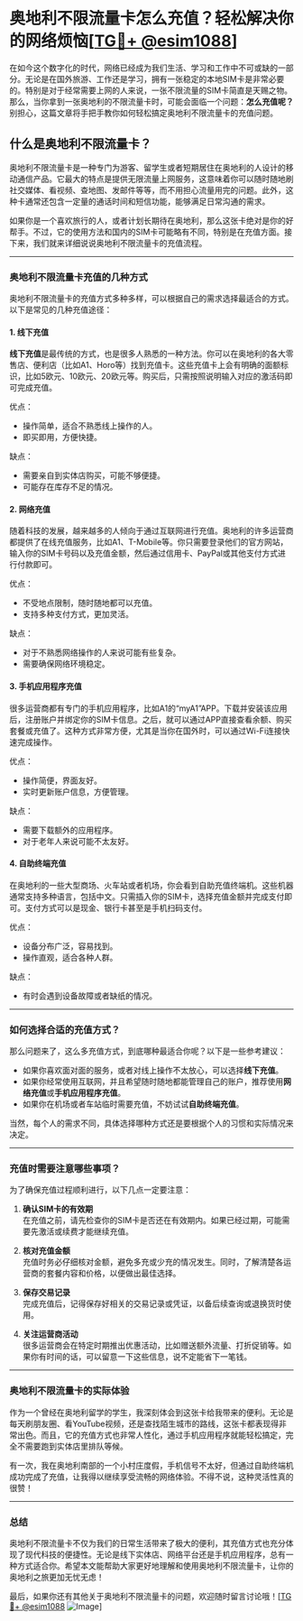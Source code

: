 # 奥地利不限流量卡怎么充值？轻松解决你的网络烦恼[[TG💪+ @esim1088](https://t.me/s/esim1088)]

在如今这个数字化的时代，网络已经成为我们生活、学习和工作中不可或缺的一部分。无论是在国外旅游、工作还是学习，拥有一张稳定的本地SIM卡是非常必要的。特别是对于经常需要上网的人来说，一张不限流量的SIM卡简直是天赐之物。那么，当你拿到一张奥地利的不限流量卡时，可能会面临一个问题：**怎么充值呢？** 别担心，这篇文章将手把手教你如何轻松搞定奥地利不限流量卡的充值问题。

## 什么是奥地利不限流量卡？

奥地利不限流量卡是一种专门为游客、留学生或者短期居住在奥地利的人设计的移动通信产品。它最大的特点是提供无限流量上网服务，这意味着你可以随时随地刷社交媒体、看视频、查地图、发邮件等等，而不用担心流量用完的问题。此外，这种卡通常还包含一定量的通话时间和短信功能，能够满足日常沟通的需求。

如果你是一个喜欢旅行的人，或者计划长期待在奥地利，那么这张卡绝对是你的好帮手。不过，它的使用方法和国内的SIM卡可能略有不同，特别是在充值方面。接下来，我们就来详细说说奥地利不限流量卡的充值流程。

---

### **奥地利不限流量卡充值的几种方式**

奥地利不限流量卡的充值方式多种多样，可以根据自己的需求选择最适合的方式。以下是常见的几种充值途径：

#### **1. 线下充值**

**线下充值**是最传统的方式，也是很多人熟悉的一种方法。你可以在奥地利的各大零售店、便利店（比如A1、Horo等）找到充值卡。这些充值卡上会有明确的面额标识，比如5欧元、10欧元、20欧元等。购买后，只需按照说明输入对应的激活码即可完成充值。

优点：
- 操作简单，适合不熟悉线上操作的人。
- 即买即用，方便快捷。

缺点：
- 需要亲自到实体店购买，可能不够便捷。
- 可能存在库存不足的情况。

#### **2. 网络充值**

随着科技的发展，越来越多的人倾向于通过互联网进行充值。奥地利的许多运营商都提供了在线充值服务，比如A1、T-Mobile等。你只需要登录他们的官方网站，输入你的SIM卡号码以及充值金额，然后通过信用卡、PayPal或其他支付方式进行付款即可。

优点：
- 不受地点限制，随时随地都可以充值。
- 支持多种支付方式，更加灵活。

缺点：
- 对于不熟悉网络操作的人来说可能有些复杂。
- 需要确保网络环境稳定。

#### **3. 手机应用程序充值**

很多运营商都有专门的手机应用程序，比如A1的“myA1”APP。下载并安装该应用后，注册账户并绑定你的SIM卡信息。之后，就可以通过APP直接查看余额、购买套餐或充值了。这种方式非常方便，尤其是当你在国外时，可以通过Wi-Fi连接快速完成操作。

优点：
- 操作简便，界面友好。
- 实时更新账户信息，方便管理。

缺点：
- 需要下载额外的应用程序。
- 对于老年人来说可能不太友好。

#### **4. 自助终端充值**

在奥地利的一些大型商场、火车站或者机场，你会看到自助充值终端机。这些机器通常支持多种语言，包括中文。只需插入你的SIM卡，选择充值金额并完成支付即可。支付方式可以是现金、银行卡甚至是手机扫码支付。

优点：
- 设备分布广泛，容易找到。
- 操作直观，适合各种人群。

缺点：
- 有时会遇到设备故障或者缺纸的情况。

---

### **如何选择合适的充值方式？**

那么问题来了，这么多充值方式，到底哪种最适合你呢？以下是一些参考建议：

- 如果你喜欢面对面的服务，或者对线上操作不太放心，可以选择**线下充值**。
- 如果你经常使用互联网，并且希望随时随地都能管理自己的账户，推荐使用**网络充值**或**手机应用程序充值**。
- 如果你在机场或者车站临时需要充值，不妨试试**自助终端充值**。

当然，每个人的需求不同，具体选择哪种方式还是要根据个人的习惯和实际情况来决定。

---

### **充值时需要注意哪些事项？**

为了确保充值过程顺利进行，以下几点一定要注意：

1. **确认SIM卡的有效期**  
   在充值之前，请先检查你的SIM卡是否还在有效期内。如果已经过期，可能需要先激活或续费才能继续充值。

2. **核对充值金额**  
   充值时务必仔细核对金额，避免多充或少充的情况发生。同时，了解清楚各运营商的套餐内容和价格，以便做出最佳选择。

3. **保存交易记录**  
   完成充值后，记得保存好相关的交易记录或凭证，以备后续查询或退换货时使用。

4. **关注运营商活动**  
   很多运营商会在特定时期推出优惠活动，比如赠送额外流量、打折促销等。如果你有时间的话，可以留意一下这些信息，说不定能省下一笔钱。

---

### **奥地利不限流量卡的实际体验**

作为一个曾经在奥地利留学的学生，我深刻体会到这张卡给我带来的便利。无论是每天刷朋友圈、看YouTube视频，还是查找陌生城市的路线，这张卡都表现得非常出色。而且，它的充值方式也非常人性化，通过手机应用程序就能轻松搞定，完全不需要跑到实体店里排队等候。

有一次，我在奥地利南部的一个小村庄度假，手机信号不太好，但通过自助终端机成功完成了充值，让我得以继续享受流畅的网络体验。不得不说，这种灵活性真的很赞！

---

### **总结**

奥地利不限流量卡不仅为我们的日常生活带来了极大的便利，其充值方式也充分体现了现代科技的便捷性。无论是线下实体店、网络平台还是手机应用程序，总有一种方式适合你。希望本文能帮助大家更好地理解和使用奥地利不限流量卡，让你的奥地利之旅更加无忧无虑！

最后，如果你还有其他关于奥地利不限流量卡的问题，欢迎随时留言讨论哦！[[TG💪+ @esim1088](https://t.me/s/esim1088) ![Image](https://i.postimg.cc/4NQfJmqS/Snipaste-2025-05-13-00-14-12.png)]